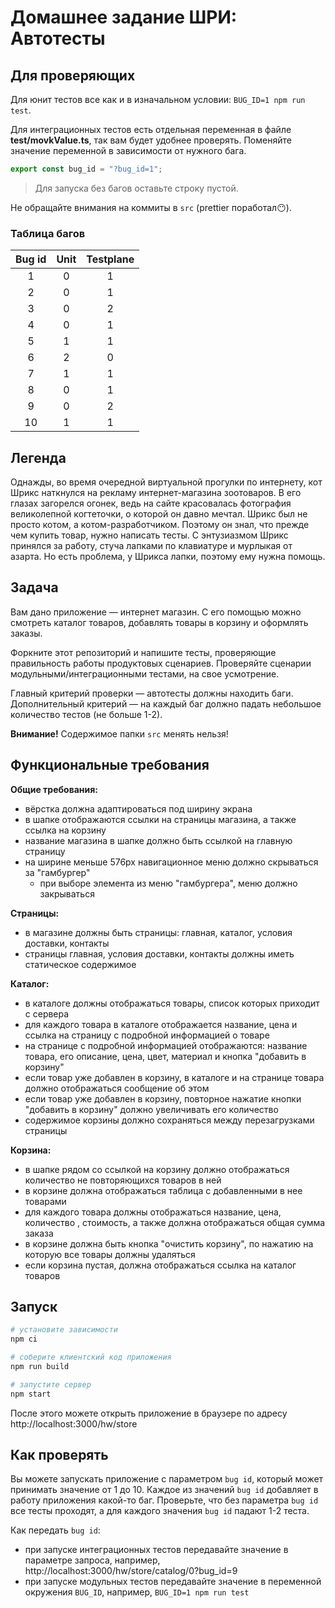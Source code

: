 # Домашнее задание ШРИ: Автотесты

## Для проверяющих

Для юнит тестов все как и в изначальном условии: `BUG_ID=1 npm run test`.

Для интеграционных тестов есть отдельная переменная в файле **test/movkValue.ts**, так вам будет удобнее проверять. Поменяйте значение переменной в зависимости от нужного бага.

```js
export const bug_id = "?bug_id=1";
```

> Для запуска без багов оставьте строку пустой.

Не обращайте внимания на коммиты в `src` (prettier поработал😶).

### Таблица багов

| Bug id | Unit | Testplane |
| :----: | :--: | :-------: |
|   1    |  0   |     1     |
|   2    |  0   |     1     |
|   3    |  0   |     2     |
|   4    |  0   |     1     |
|   5    |  1   |     1     |
|   6    |  2   |     0     |
|   7    |  1   |     1     |
|   8    |  0   |     1     |
|   9    |  0   |     2     |
|   10   |  1   |     1     |

## Легенда

Однажды, во время очередной виртуальной прогулки по интернету, кот Шрикс наткнулся на рекламу интернет-магазина зоотоваров. В его глазах загорелся огонек, ведь на сайте красовалась фотография великолепной когтеточки, о которой он давно мечтал.
Шрикс был не просто котом, а котом-разработчиком. Поэтому он знал, что прежде чем купить товар, нужно написать тесты.
С энтузиазмом Шрикс принялся за работу, стуча лапками по клавиатуре и мурлыкая от азарта. Но есть проблема, у Шрикса лапки, поэтому ему нужна помощь.

## Задача

Вам дано приложение — интернет магазин. С его помощью можно смотреть каталог товаров, добавлять товары в корзину и оформлять заказы.

Форкните этот репозиторий и напишите тесты, проверяющие правильность работы продуктовых сценариев. Проверяйте сценарии модульными/интеграционными тестами, на свое усмотрение.

Главный критерий проверки — автотесты должны находить баги. Дополнительный критерий — на каждый баг должно падать небольшое количество тестов (не больше 1-2).

**Внимание!** Содержимое папки `src` менять нельзя!

## Функциональные требования

**Общие требования:**

- вёрстка должна адаптироваться под ширину экрана
- в шапке отображаются ссылки на страницы магазина, а также ссылка на корзину
- название магазина в шапке должно быть ссылкой на главную страницу
- на ширине меньше 576px навигационное меню должно скрываться за "гамбургер"
  - при выборе элемента из меню "гамбургера", меню должно закрываться

**Страницы:**

- в магазине должны быть страницы: главная, каталог, условия доставки, контакты
- страницы главная, условия доставки, контакты должны иметь статическое содержимое

**Каталог:**

- в каталоге должны отображаться товары, список которых приходит с сервера
- для каждого товара в каталоге отображается название, цена и ссылка на страницу с подробной информацией о товаре
- на странице с подробной информацией отображаются: название товара, его описание, цена, цвет, материал и кнопка "добавить в корзину"
- если товар уже добавлен в корзину, в каталоге и на странице товара должно отображаться сообщение об этом
- если товар уже добавлен в корзину, повторное нажатие кнопки "добавить в корзину" должно увеличивать его количество
- содержимое корзины должно сохраняться между перезагрузками страницы

**Корзина:**

- в шапке рядом со ссылкой на корзину должно отображаться количество не повторяющихся товаров в ней
- в корзине должна отображаться таблица с добавленными в нее товарами
- для каждого товара должны отображаться название, цена, количество , стоимость, а также должна отображаться общая сумма заказа
- в корзине должна быть кнопка "очистить корзину", по нажатию на которую все товары должны удаляться
- если корзина пустая, должна отображаться ссылка на каталог товаров

## Запуск

```sh
# установите зависимости
npm ci

# соберите клиентский код приложения
npm run build

# запустите сервер
npm start
```

После этого можете открыть приложение в браузере по адресу http://localhost:3000/hw/store

## Как проверять

Вы можете запускать приложение с параметром `bug id`, который может принимать значение от 1 до 10. Каждое из значений `bug id` добавляет в работу приложения какой-то баг. Проверьте, что без параметра `bug id` все тесты проходят, а для каждого значения `bug id` падают 1-2 теста.

Как передать `bug id`:

- при запуске интеграционных тестов передавайте значение в параметре запроса, например, http://localhost:3000/hw/store/catalog/0?bug_id=9
- при запуске модульных тестов передавайте значение в переменной окружения `BUG_ID`, например, `BUG_ID=1 npm run test`
